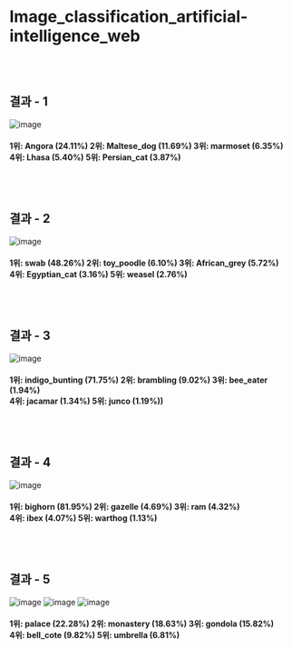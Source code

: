 # Image_classification_artificial-intelligence_web
<br>
<br>

## 결과 - 1
![image](https://github.com/dlwnsgur9242/Image_classification_artificial-intelligence_web/assets/90494150/8b874932-511d-4059-8b30-25392196e4a9)
<br>
<h4>1위: Angora (24.11%) 2위: Maltese_dog (11.69%)  3위: marmoset (6.35%)
    <br>4위: Lhasa (5.40%)   5위: Persian_cat (3.87%)</h4>
<br>
<br>

## 결과 - 2
![image](https://github.com/dlwnsgur9242/Image_classification_artificial-intelligence_web/assets/90494150/29cecb40-12f7-4cde-a666-55778e827ec4)
<br>
<h4>1위: swab (48.26%) 2위: toy_poodle (6.10%) 3위: African_grey (5.72%)
    <br>4위: Egyptian_cat (3.16%) 5위: weasel (2.76%)</h4>
<br>
<br>

## 결과 - 3
![image](https://github.com/dlwnsgur9242/Image_classification_artificial-intelligence_web/assets/90494150/c845b12a-321d-48c4-b368-cd5c3b14ff5f)
<br>
<h4>1위: indigo_bunting (71.75%) 2위: brambling (9.02%) 3위: bee_eater (1.94%)
    <br>4위: jacamar (1.34%)  5위: junco (1.19%))</h4>
<br>
<br>

## 결과 - 4  
![image](https://github.com/dlwnsgur9242/Image_classification_artificial-intelligence_web/assets/90494150/ee685bd5-87bf-4760-b1f8-e809a5c00ec8)
<br>
<h4>1위: bighorn (81.95%)  2위: gazelle (4.69%)  3위: ram (4.32%)
    <br>4위: ibex (4.07%)   5위: warthog (1.13%)</h4>
<br>
<br>

## 결과 - 5  
![image](https://github.com/dlwnsgur9242/Image_classification_artificial-intelligence_web/assets/90494150/a6b891cb-b93c-49fa-b109-297d7fa0300c)
![image](https://github.com/dlwnsgur9242/Image_classification_artificial-intelligence_web/assets/90494150/074aaf06-5f63-4ee8-876b-cc718789e187)
![image](https://github.com/dlwnsgur9242/Image_classification_artificial-intelligence_web/assets/90494150/bc0fbe01-308f-4c48-8e7e-248e6a70e86e)
<br>
<h4>1위: palace (22.28%)  2위: monastery (18.63%)  3위: gondola (15.82%)
    <br>4위: bell_cote (9.82%)  5위: umbrella (6.81%)</h4>
<br>
<br>

